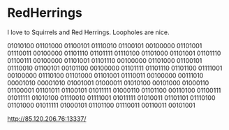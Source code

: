 # RedHerrings

I love to Squirrels and Red Herrings.
Loopholes are nice.<br />

01010100 01101000 01100101 01110010 01100101 00100000 01101001 01110011 00100000 01101110 01101111 01110100 01101000 01101001 01101110 01100111 00100000 01101001 01101110 00100000 01101000 01100101 01110010 01100101 00101100 00100000 01101111 01101110 01101100 01111001 00100000 01110100 01101000 01101001 01110011 00100000 00111010 00001010 00001010 01001001 01000011 01010100 00101000 01000110 01100001 01101011 01100101 01011111 01000110 01101100 00110100 01100111 01011111 01010100 01110010 01111001 01011111 01010011 01101101 01110100 01101000 01011111 01000101 01101100 01110011 00110011 00101001

http://85.120.206.76:13337/

